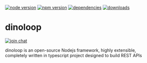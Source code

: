 
[![node version](https://img.shields.io/node/v/dinoloop.svg)](https://www.npmjs.com/package/dinoloop)
[![npm version](https://img.shields.io/npm/v/dinoloop.svg)](https://www.npmjs.com/package/dinoloop)
[![dependencies](https://img.shields.io/david/paralleltask/dinoloop.svg)](https://www.npmjs.com/package/dinoloop)
[![downloads](https://img.shields.io/npm/dt/dinoloop.svg)](https://www.npmjs.com/package/dinoloop)



# dinoloop
[![join chat](https://img.shields.io/gitter/room/nwjs/nw.js.svg)](https://gitter.im/dinoloop/Lobby)

dinoloop is an open-source Nodejs framework, highly extensible, completely written in typescript project designed to build REST APIs
